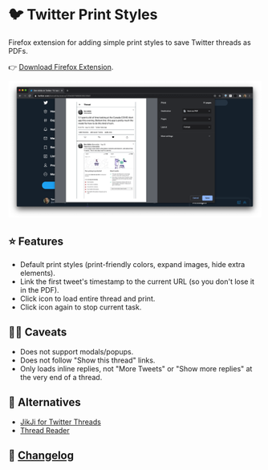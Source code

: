 # 🐦 Twitter Print Styles

Firefox extension for adding simple print styles to save Twitter threads as PDFs.

👉 [Download Firefox Extension](https://addons.mozilla.org/addon/twitter-print-styles-orig-img/).

![](./screenshots/twitter-print-styles-v2-example.png)

## ⭐️ Features

- Default print styles (print-friendly colors, expand images, hide extra elements).
- Link the first tweet's timestamp to the current URL (so you don't lose it in the PDF).
- Click icon to load entire thread and print.
- Click icon again to stop current task.

## 🤷‍♂️ Caveats

- Does not support modals/popups.
- Does not follow "Show this thread" links.
- Only loads inline replies, not "More Tweets" or "Show more replies" at the very end of a thread.

## 👀 Alternatives

- [JikJi for Twitter Threads](https://jikji.pro)
- [Thread Reader](https://threadreaderapp.com)

## 📝 [Changelog](changelog.md)
